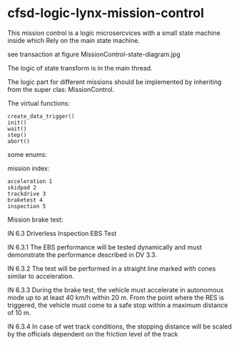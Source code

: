 # cfsd-logic-lynx-mission-control
This mission control is a logic microsercvices with a small state machine inside which Rely on the main state machine.

see transaction at figure MissionControl-state-diagram.jpg

The logic of state transform is in the main thread.

The logic part for different missions should be implemented by inheriting from the super clas: MissionControl.

The virtual functions:
```
create_data_trigger()
init()
wait()
step()
abort()
```

some enums:

mission index:
```
acceleration 1
skidpad 2
trackdrive 3
braketest 4
inspection 5
```

Mission brake test:

IN 6.3 Driverless Inspection EBS Test

IN 6.3.1 The EBS performance will be tested dynamically and must demonstrate the performance described in DV 3.3.

IN 6.3.2 The test will be performed in a straight line marked with cones similar to acceleration.

IN 6.3.3 During the brake test, the vehicle must accelerate in autonomous mode up to at least 40 km/h within 20 m. From the point where the RES is triggered, the vehicle must come to a safe stop within a maximum distance of 10 m.

IN 6.3.4 In case of wet track conditions, the stopping distance will be scaled by the officials dependent on the friction level of the track


